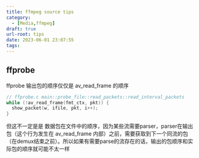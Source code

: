 ```yaml
---
title: ffmpeg source tips
category:
  - [Media,ffmpeg]
draft: true
url-root: tips
date: 2023-06-01 23:07:55
tags:
---
```


## ffprobe

ffprobe 输出包的顺序仅仅是 av_read_frame 的顺序
```cpp
// ffprobe.c main::probe_file::read_packets::read_interval_packets 
while (!av_read_frame(fmt_ctx, pkt)) {
  show_packet(w, ifile, pkt, i++);
}
```
但这不一定是是 数据包在文件中的顺序，因为某些流需要parser，parser在输出包（这个行为发生在 av_read_frame 内部）之前，需要获取到下一个同流的包（在demux结束之前）。所以如果有需要parse的流存在的话，输出的包顺序和实际包的顺序就可能不太一样
